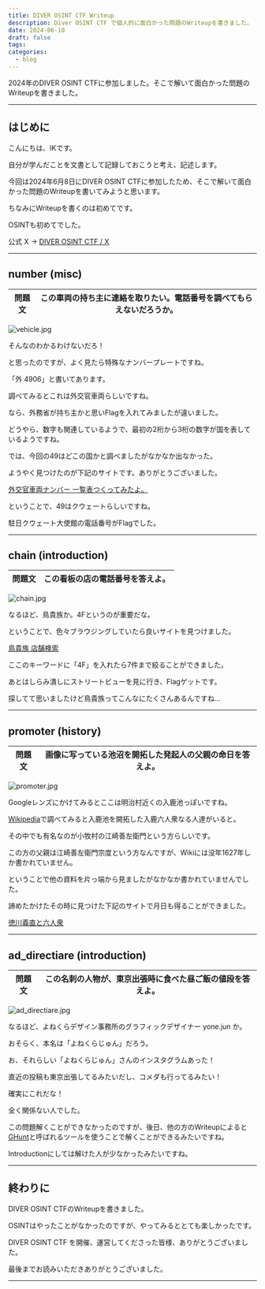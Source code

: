 ```yaml
---
title: DIVER OSINT CTF Writeup
description: Diver OSINT CTF で個人的に面白かった問題のWriteupを書きました。
date: 2024-06-10
draft: false
tags: 
categories:
  - blog
---
```


2024年のDIVER OSINT CTFに参加しました。そこで解いて面白かった問題のWriteupを書きました。

---

## はじめに

こんにちは、IKです。

自分が学んだことを文書として記録しておこうと考え、記述します。

今回は2024年6月8日にDIVER OSINT CTFに参加したため、そこで解いて面白かった問題のWriteupを書いてみようと思います。

ちなみにWriteupを書くのは初めてです。

OSINTも初めてでした。

公式 X → [DIVER OSINT CTF / X](https://x.com/DIVER_OSINT_CTF)

---

## number (misc)

| 問題文 | この車両の持ち主に連絡を取りたい。電話番号を調べてもらえないだろうか。 |
| --- | ----------------------------------- |

![vehicle.jpg](vehicle.jpg)

そんなのわかるわけないだろ！

と思ったのですが、よく見たら特殊なナンバープレートですね。

「外 4906」と書いてあります。

調べてみるとこれは外交官車両らしいですね。

なら、外務省が持ち主かと思いFlagを入れてみましたが違いました。

どうやら、数字も関連しているようで、最初の2桁から3桁の数字が国を表しているようですね。

では、今回の49はどこの国かと調べましたがなかなか出なかった。

ようやく見つけたのが下記のサイトです。ありがとうございました。

[外交官車両ナンバー 一覧表つくってみたよ。](https://warmheart0159.hatenablog.com/entry/2017/06/06/162406)

ということで、49はクウェートらしいですね。

駐日クウェート大使館の電話番号がFlagでした。

---

## chain (introduction)

| 問題文 | この看板の店の電話番号を答えよ。 |
| --- | ---------------- |

![chain.jpg](chain.jpg)

なるほど、鳥貴族か。4Fというのが重要だな。

ということで、色々ブラウジングしていたら良いサイトを見つけました。

[鳥貴族 店舗検索](https://map.torikizoku.co.jp/store)

ここのキーワードに「4F」を入れたら7件まで絞ることができました。

あとはしらみ潰しにストリートビューを見に行き、Flagゲットです。

探してて思いましたけど鳥貴族ってこんなにたくさんあるんですね...

---

## promoter (history)

| 問題文 | 画像に写っている池沼を開拓した発起人の父親の命日を答えよ。 |
| --- | ----------------------------- |

![promoter.jpg](promoter.jpg)

Googleレンズにかけてみるとここは明治村近くの入鹿池っぽいですね。

[Wikipedia](https://ja.wikipedia.org/wiki/%E5%85%A5%E9%B9%BF%E6%B1%A0)で調べてみると入鹿池を開拓した入鹿六人衆なる人達がいると。

その中でも有名なのが小牧村の江崎善左衛門という方らしいです。

この方の父親は江崎善左衛門宗度という方なんですが、Wikiには没年1627年しか書かれていません。

ということで他の資料を片っ端から見ましたがなかなか書かれていませんでした。

諦めたかけたその時に見つけた下記のサイトで月日も得ることができました。

[徳川義直と六人衆](https://www.jsidre.or.jp/wordpress/wp-content/uploads/2016/03/49-7.pdf)

---

## ad_directiare (introduction)

| 問題文 | この名刺の人物が、東京出張時に食べた昼ご飯の値段を答えよ。 |
| --- | ----------------------------- |

![ad_directiare.jpg](ad_directiare.jpg)

なるほど、よねくらデザイン事務所のグラフィックデザイナー yone.jun か。

おそらく、本名は「よねくらじゅん」だろう。

お、それらしい「よねくらじゅん」さんのインスタグラムあった！

直近の投稿も東京出張してるみたいだし、コメダも行ってるみたい！

確実にこれだな！

全く関係ない人でした。

この問題解くことができなかったのですが、後日、他の方のWriteupによると[GHunt](https://github.com/mxrch/GHunt)と呼ばれるツールを使うことで解くことができるみたいですね。

Introductionにしては解けた人が少なかったみたいですね。

---

## 終わりに

DIVER OSINT CTFのWriteupを書きました。

OSINTはやったことがなかったのですが、やってみるととても楽しかったです。

DIVER OSINT CTF を開催、運営してくださった皆様、ありがとうございました。

最後までお読みいただきありがとうございました。


---